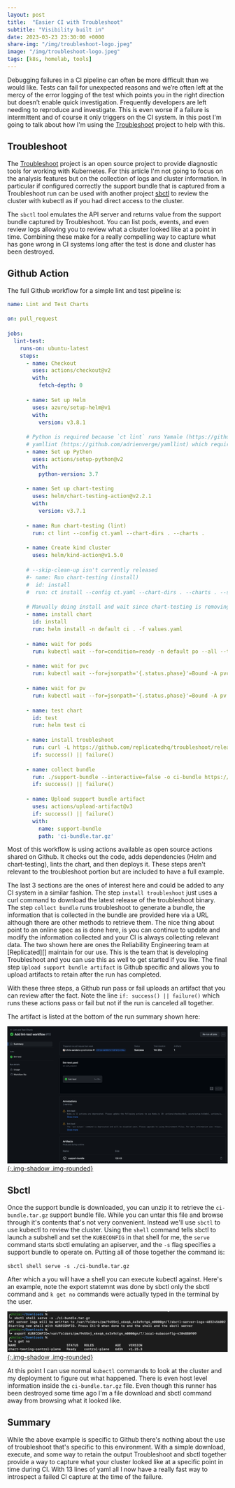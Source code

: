 ```yaml
---
layout: post
title:  "Easier CI with Troubleshoot"
subtitle: "Visibility built in"
date: 2023-03-23 23:30:00 +0000
share-img: "/img/troubleshoot-logo.jpeg"
image: "/img/troubleshoot-logo.jpeg"
tags: [k8s, homelab, tools]
---
```


Debugging failures in a CI pipeline can often be more difficult than we would like. Tests can fail for unexpected reasons and we’re often left at the mercy of the error logging of the test which points you in the right direction but doesn’t enable quick investigation. Frequently developers are left needing to reproduce and investigate. This is even worse if a failure is intermittent and of course it only triggers on the CI system. In this post I'm going to talk about how I'm using the [Troubleshoot][] project to help with this.

## Troubleshoot

The [Troubleshoot][] project is an open source project to provide diagnostic tools for working with Kubernetes. For this article I'm not going to focus on the analysis features but on the collection of logs and cluster information. In particular if configured correctly the support bundle that is captured from a Troubleshoot run can be used with another project [sbctl][] to review the cluster with kubectl as if you had direct access to the cluster.

The `sbctl` tool emulates the API server and returns value from the support bundle captured by Troubleshoot. You can list pods, events, and even review logs allowing you to review what a clsuter looked like at a point in time. Combining these make for a really compelling way to capture what has gone wrong in CI systems long after the test is done and cluster has been destroyed.

## Github Action

The full Github workflow for a simple lint and test pipeline is:

```yaml
name: Lint and Test Charts

on: pull_request

jobs:
  lint-test:
    runs-on: ubuntu-latest
    steps:
      - name: Checkout
        uses: actions/checkout@v2
        with:
          fetch-depth: 0

      - name: Set up Helm
        uses: azure/setup-helm@v1
        with:
          version: v3.8.1

      # Python is required because `ct lint` runs Yamale (https://github.com/23andMe/Yamale) and
      # yamllint (https://github.com/adrienverge/yamllint) which require Python
      - name: Set up Python
        uses: actions/setup-python@v2
        with:
          python-version: 3.7

      - name: Set up chart-testing
        uses: helm/chart-testing-action@v2.2.1
        with:
          version: v3.7.1

      - name: Run chart-testing (lint)
        run: ct lint --config ct.yaml --chart-dirs . --charts .

      - name: Create kind cluster
        uses: helm/kind-action@v1.5.0

      # --skip-clean-up isn't currently released
      #- name: Run chart-testing (install)
      #  id: install
      #  run: ct install --config ct.yaml --chart-dirs . --charts . --skip-clean-up

      # Manually doing install and wait since chart-testing is removing the cluster
      - name: install chart
        id: install
        run: helm install -n default ci . -f values.yaml

      - name: wait for pods
        run: kubectl wait --for=condition=ready -n default po --all --timeout=60s

      - name: wait for pvc
        run: kubectl wait --for=jsonpath='{.status.phase}'=Bound -A pvc --all --timeout=10s

      - name: wait for pv
        run: kubectl wait --for=jsonpath='{.status.phase}'=Bound -A pv --all --timeout=10s

      - name: test chart
        id: test
        run: helm test ci

      - name: install troubleshoot
        run: curl -L https://github.com/replicatedhq/troubleshoot/releases/latest/download/support-bundle_linux_amd64.tar.gz | tar xzvf -
        if: success() || failure()

      - name: collect bundle
        run: ./support-bundle --interactive=false -o ci-bundle https://raw.githubusercontent.com/replicatedhq/troubleshoot-specs/main/host/cluster-down.yaml https://raw.githubusercontent.com/replicatedhq/troubleshoot-specs/main/in-cluster/default.yaml 
        if: success() || failure()

      - name: Upload support bundle artifact
        uses: actions/upload-artifact@v3
        if: success() || failure()
        with:
          name: support-bundle
          path: 'ci-bundle.tar.gz'
```

Most of this workflow is using actions available as open source actions shared on Github. It checks out the code, adds dependencies (Helm and chart-testing), lints the chart, and then deploys it. These steps aren't relevant to the troubleshoot portion but are included to have a full example.

The last 3 sections are the ones of interest here and could be added to any CI system in a similar fashion. The step `install troubleshoot` just uses a curl command to download the latest release of the troubleshoot binary. The step `collect bundle` runs troubleshoot to generate a bundle, the information that is collected in the bundle are provided here via a URL although there are other methods to retrieve them. The nice thing about point to an online spec as is done here, is you can continue to update and modify the information collected and your CI is always collecting relevant data. The two shown here are ones the Reliability Engineering team at [Replicated][] maintain for our use. This is the team that is developing Troubleshoot and you can use this as well to get started if you like. The final step `Upload support bundle artifact` is Github specific and allows you to upload artifacts to retain after the run has completed.

With these three steps, a Github run pass or fail uploads an artifact that you can review after the fact. Note the line `if: success() || failure()` which runs these actions pass or fail but not if the run is canceled all together.

The artifact is listed at the bottom of the run summary shown here:

[![screenshot](/img/troubleshoot/screenshot.png){:.img-shadow .img-rounded}](/img/auth/authz_resources.png)

## Sbctl

Once the support bundle is downloaded, you can unzip it to retrieve the `ci-bundle.tar.gz` support bundle file. While you can untar this file and browse through it's contents that's not very convenient. Instead we'll use `sbctl` to use kubectl to review the cluster. Using the `shell` command tells sbctl to launch a subshell and set the `KUBECONFIG` in that shell for me, the `serve` command starts sbctl emulating an apiserver, and the `-s` flag specifies a support bundle to operate on. Putting all of those together the command is: 

`sbctl shell serve -s ./ci-bundle.tar.gz` 

After which a you will have a shell you can execute kubectl against. Here's an example, note the export statemnt was done by sbctl only the sbctl command and `k get no` commands were actually typed in the terminal by the user.

[![terminal](/img/troubleshoot/terminal.png){:.img-shadow .img-rounded}](/img/auth/authz_resources.png)

At this point I can use normal `kubectl` commands to look at the cluster and my deployment to figure out what happened. There is even host level information inside the `ci-bundle.tar.gz` file. Even though this runner has been destroyed some time ago I'm a file download and sbctl command away from browsing what it looked like.

## Summary

While the above example is specific to Github there's nothing about the use of troubleshoot that's specific to this environment. With a simple download, execute, and some way to retain the output Troubleshoot and sbctl together provide a way to capture what your cluster looked like at a specific point in time during CI. With 13 lines of yaml all I now have a really fast way to introspect a failed CI capture at the time of the failure.

[Troubleshoot]: https://troubleshoot.sh
[sbctl]: https://github.com/replicatedhq/sbctl
[Replciated]: https://replicated.com
